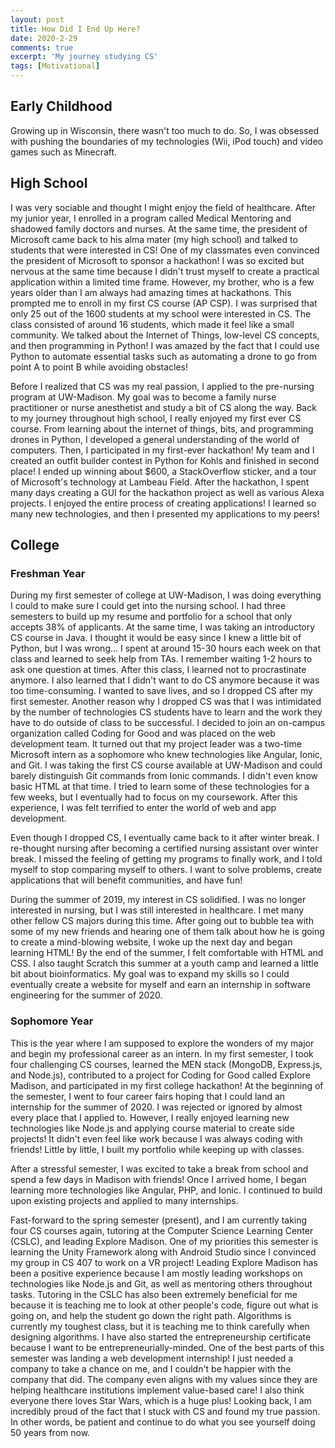 ```yaml
---
layout: post
title: How Did I End Up Here?
date: 2020-2-29
comments: true
excerpt: 'My journey studying CS'
tags: [Motivational]
---
```


## Early Childhood
Growing up in Wisconsin, there wasn't too much to do. So, I was obsessed with pushing the boundaries of my technologies (Wii, iPod touch) and video games such as Minecraft. 

## High School
I was very sociable and thought I might enjoy the field of healthcare. After my junior year, I enrolled in a program called Medical Mentoring and shadowed family doctors and nurses. At the same time, the president of Microsoft came back to his alma mater (my high school) and talked to students that were interested in CS! One of my classmates even convinced the president of Microsoft to sponsor a hackathon! I was so excited but nervous at the same time because I didn't trust myself to create a practical application within a limited time frame. However, my brother, who is a few years older than I am always had amazing times at hackathons. This prompted me to enroll in my first CS course (AP CSP). I was surprised that only 25 out of the 1600 students at my school were interested in CS. The class consisted of around 16 students, which made it feel like a small community. We talked about the Internet of Things, low-level CS concepts, and then programming in Python! I was amazed by the fact that I could use Python to automate essential tasks such as automating a drone to go from point A to point B while avoiding obstacles!

Before I realized that CS was my real passion, I applied to the pre-nursing program at UW-Madison. My goal was to become a family nurse practitioner or nurse anesthetist and study a bit of CS along the way. Back to my journey throughout high school, I really enjoyed my first ever CS course. From learning about the internet of things, bits, and programming drones in Python, I developed a general understanding of the world of computers. Then, I participated in my first-ever hackathon! My team and I created an outfit builder contest in Python for Kohls and finished in second place! I ended up winning about $600, a StackOverflow sticker, and a tour of Microsoft's technology at Lambeau Field. After the hackathon, I spent many days creating a GUI for the hackathon project as well as various Alexa projects. I enjoyed the entire process of creating applications! I learned so many new technologies, and then I presented my applications to my peers!

## College
### Freshman Year
During my first semester of college at UW-Madison, I was doing everything I could to make sure I could get into the nursing school. I had three semesters to build up my resume and portfolio for a school that only accepts 38% of applicants. At the same time, I was taking an introductory CS course in Java. I thought it would be easy since I knew a little bit of Python, but I was wrong... I spent at around 15-30 hours each week on that class and learned to seek help from TAs. I remember waiting 1-2 hours to ask one question at times. After this class, I learned not to procrastinate anymore. I also learned that I didn't want to do CS anymore because it was too time-consuming. I wanted to save lives, and so I dropped CS after my first semester. 
Another reason why I dropped CS was that I was intimidated by the number of technologies CS students have to learn and the work they have to do outside of class to be successful. I decided to join an on-campus organization called Coding for Good and was placed on the web development team. It turned out that my project leader was a two-time Microsoft intern as a sophomore who knew technologies like Angular, Ionic, and Git. I was taking the first CS course available at UW-Madison and could barely distinguish Git commands from Ionic commands. I didn't even know basic HTML at that time. I tried to learn some of these technologies for a few weeks, but I eventually had to focus on my coursework. After this experience, I was felt terrified to enter the world of web and app development.

Even though I dropped CS, I eventually came back to it after winter break. I re-thought nursing after becoming a certified nursing assistant over winter break. I missed the feeling of getting my programs to finally work, and I told myself to stop comparing myself to others. I want to solve problems, create applications that will benefit communities, and have fun!

During the summer of 2019, my interest in CS solidified. I was no longer interested in nursing, but I was still interested in healthcare. I met many other fellow CS majors during this time. After going out to bubble tea with some of my new friends and hearing one of them talk about how he is going to create a mind-blowing website, I woke up the next day and began learning HTML! By the end of the summer, I felt comfortable with HTML and CSS. I also taught Scratch this summer at a youth camp and learned a little bit about bioinformatics. My goal was to expand my skills so I could eventually create a website for myself and earn an internship in software engineering for the summer of 2020.

### Sophomore Year
This is the year where I am supposed to explore the wonders of my major and begin my professional career as an intern. In my first semester, I took four challenging CS courses, learned the MEN stack (MongoDB, Express.js, and Node.js), contributed to a project for Coding for Good called Explore Madison, and participated in my first college hackathon! At the beginning of the semester, I went to four career fairs hoping that I could land an internship for the summer of 2020. I was rejected or ignored by almost every place that I applied to. However, I really enjoyed learning new technologies like Node.js and applying course material to create side projects! It didn't even feel like work because I was always coding with friends! Little by little, I built my portfolio while keeping up with classes.

After a stressful semester, I was excited to take a break from school and spend a few days in Madison with friends! Once I arrived home, I began learning more technologies like Angular, PHP, and Ionic. I continued to build upon existing projects and applied to many internships.

Fast-forward to the spring semester (present), and I am currently taking four CS courses again, tutoring at the Computer Science Learning Center (CSLC), and leading Explore Madison. One of my priorities this semester is learning the Unity Framework along with Android Studio since I convinced my group in CS 407 to work on a VR project! Leading Explore Madison has been a positive experience because I am mostly leading workshops on technologies like Node.js and Git, as well as mentoring others throughout tasks. Tutoring in the CSLC has also been extremely beneficial for me because it is teaching me to look at other people's code, figure out what is going on, and help the student go down the right path. Algorithms is currently my toughest class, but it is teaching me to think carefully when designing algorithms. I have also started the entrepreneurship certificate because I want to be entrepreneurially-minded. One of the best parts of this semester was landing a web development internship! I just needed a company to take a chance on me, and I couldn't be happier with the company that did. The company even aligns with my values since they are helping healthcare institutions implement value-based care! I also think everyone there loves Star Wars, which is a huge plus! Looking back, I am incredibly proud of the fact that I stuck with CS and found my true passion. In other words, be patient and continue to do what you see yourself doing 50 years from now.
